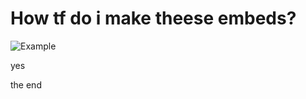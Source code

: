 # How tf do i make theese embeds?
![Example](https://r2.e-z.host/1aef6b94-3653-4c51-8fef-6587df7580f5/7fxh41pg.png)

yes

the end
